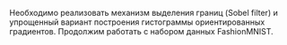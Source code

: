 Необходимо реализовать механизм выделения границ (Sobel filter) и упрощенный вариант построения гистограммы ориентированных градиентов. Продолжим работать с набором данных FashionMNIST.
